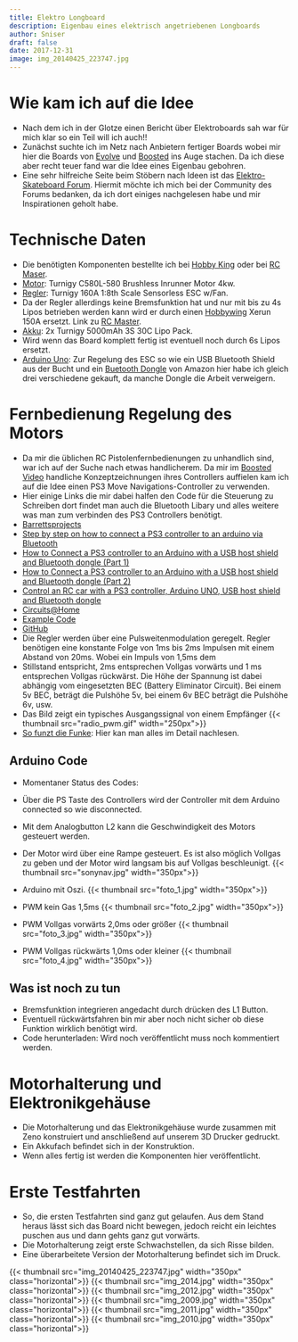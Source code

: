```yaml
---
title: Elektro Longboard
description: Eigenbau eines elektrisch angetriebenen Longboards 
author: Sniser
draft: false
date: 2017-12-31
image: img_20140425_223747.jpg
---
```


# Wie kam ich auf die Idee

* Nach dem ich in der Glotze einen Bericht über Elektroboards sah war für mich klar so ein Teil will ich auch!!
* Zunächst suchte ich im Netz nach Anbietern fertiger Boards wobei mir hier die Boards von [Evolve](http://www.evolveskateboards.de/)  und [Boosted](http://boostedboards.com/) ins Auge stachen. Da ich diese aber recht teuer fand war die Idee eines Eigenbau gebohren.
* Eine sehr hilfreiche Seite beim Stöbern nach Ideen ist das [Elektro-Skateboard Forum](http://www.elektro-skateboard.de/). Hiermit möchte ich mich bei der Community des Forums bedanken, da ich dort einiges nachgelesen habe und mir Inspirationen geholt habe.

# Technische Daten

* Die benötigten Komponenten bestellte ich bei [Hobby King](http://hobbyking.com/hobbyking/store/index.asp) oder bei [RC Maser](http://www.rcmaster.net/).
* [Motor](http://hobbyking.com/hobbyking/store/__21967__Turnigy_C580L_580_Brushless_Inrunner_Motor_4kw.html): Turnigy C580L-580 Brushless Inrunner Motor 4kw.
* [Regler](http://hobbyking.com/hobbyking/store/__17979__Turnigy_160A_1_8th_Scale_Sensorless_ESC_w_Fan.html): Turnigy 160A 1:8th Scale Sensorless ESC w/Fan.
* Da der Regler allerdings keine Bremsfunktion hat und nur mit bis zu 4s Lipos betrieben werden kann wird er durch einen [Hobbywing](http://www.hobbywing.com/product.asp?bigclassid13&subclassid=44) Xerun 150A ersetzt. Link zu [RC Master](http://www.rcmaster.net/de-xerun-150a-sd-esc-1-8-150a-sensorot-p229929.htm?source=ProductListAds&id=56128534817&currency=eur&country=DE&gclid=CPKyjo7JjcACFQcHwwodyzMA0g).
* [Akku](http://hobbyking.com/hobbyking/store/__9515__Turnigy_5000mAh_3S_30C_Lipo_Pack.html): 2x Turnigy 5000mAh 3S 30C Lipo Pack.  
* Wird wenn das Board komplett fertig ist eventuell noch durch 6s Lipos ersetzt.
* [Arduino Uno](http://arduino.cc/en/pmwiki.php?nMain/ArduinoBoardUno): Zur Regelung des ESC so wie ein USB Bluetooth Shield aus der Bucht und ein [Buetooth Dongle](http://www.amazon.de/s/ref=nb_sb_ss_i_0_11?__mk_de_DE=%C3%85M%C3%85%C5%BD%C3%95%C3%91&url=search-alias%3Daps&field-keywords=bluetooth+dongle&sprefix=bluetooth+d%2Caps%2C148&rh=i%3Aaps%2Ck%3Abluetooth+dongle) von Amazon hier habe ich gleich drei verschiedene gekauft, da manche Dongle die Arbeit verweigern.

# Fernbedienung Regelung des Motors

* Da mir die üblichen RC Pistolenfernbedienungen zu unhandlich sind, war ich auf der Suche nach etwas handlicherem. Da mir im [Boosted Video](https://www.kickstarter.com/projects/170315130/boosted-boards-the-worlds-lightest-electric-vehicl) handliche Konzeptzeichnungen ihres Controllers auffielen kam ich auf die Idee einen PS3 Move Navigations-Controller zu verwenden.
* Hier einige Links die mir dabei halfen den Code für die Steuerung zu Schreiben dort findet man auch die Bluetooth Libary und alles weitere was man zum verbinden des PS3 Controllers benötigt.
* [Barrettsprojects](http://barrettsprojects.wordpress.com/2013/01/12/usb-host-shield-demonstration/)
* [Step by step on how to connect a PS3 controller to an arduino via Bluetooth](http://forum.arduino.cc/index.php/topic,137747.0.html)  
* [How to Connect a PS3 controller to an Arduino with a USB host shield and Bluetooth dongle (Part 1)](http://www.youtube.com/watch?vq3vXTX6Qe54 )
* [How to Connect a PS3 controller to an Arduino with a USB host shield and Bluetooth dongle (Part 2)](https://www.youtube.com/watch?v9oNMqMQrMnA)
* [Control an RC car with a PS3 controller, Arduino UNO, USB host shield and Bluetooth dongle](http://www.youtube.com/watch?v5ZptMi1j_w8)
* [Circuits@Home](http://www.circuitsathome.com/tag/ps3)
* [Example Code](https://dl.dropboxusercontent.com/u/43421685/Website%20Content/BT_RC.ino)
* [GitHub](https://github.com/felis/USB_Host_Shield_2.0/wiki/PS3-Information#Video_Demonstration)
* Die Regler werden über eine Pulsweitenmodulation geregelt. Regler benötigen eine konstante Folge von 1ms bis 2ms Impulsen mit einem Abstand von 20ms. Wobei ein Impuls von 1,5ms dem 
* Stillstand entspricht, 2ms entsprechen Vollgas vorwärts und 1 ms entsprechen Vollgas rückwärst. Die Höhe der Spannung ist dabei abhängig vom eingesetzten BEC (Battery Eliminator Circuit). Bei einem 5v BEC, beträgt die Pulshöhe 5v, bei einem 6v BEC beträgt die Pulshöhe 6v, usw.
* Das Bild zeigt ein typisches Ausgangssignal von einem Empfänger
 {{< thumbnail src="radio_pwm.gif" width="250px">}} 
* [So funzt die Funke](http://www.svenfroemmer.de/index.php?optioncom_wrapper&view=wrapper&Itemid=129): Hier kan man alles im Detail nachlesen.

## Arduino Code

* Momentaner Status des Codes: 
* Über die PS Taste des Controllers wird der Controller mit dem Arduino connected so wie disconnected.
* Mit dem Analogbutton L2 kann die Geschwindigkeit des Motors gesteuert werden.
 
* Der Motor wird über eine Rampe gesteuert. Es ist also möglich Vollgas zu geben und der Motor wird langsam bis auf Vollgas beschleunigt. 
  {{< thumbnail src="sonynav.jpg" width="350px">}} 
* Arduino mit Oszi.
  {{< thumbnail src="foto_1.jpg" width="350px">}}
* PWM kein Gas 1,5ms
  {{< thumbnail src="foto_2.jpg" width="350px">}}
* PWM Vollgas vorwärts 2,0ms oder größer
  {{< thumbnail src="foto_3.jpg" width="350px">}}
* PWM Vollgas rückwärts 1,0ms oder kleiner
  {{< thumbnail src="foto_4.jpg" width="350px">}}

## Was ist noch zu tun 

* Bremsfunktion integrieren angedacht durch drücken des L1 Button.
* Eventuell rückwärtsfahren bin mir aber noch nicht sicher ob diese Funktion wirklich benötigt wird.
* Code herunterladen: Wird noch veröffentlicht muss noch kommentiert werden.

# Motorhalterung und Elektronikgehäuse 

* Die Motorhalterung und das Elektronikgehäuse wurde zusammen mit Zeno konstruiert und anschließend auf unserem 3D Drucker gedruckt.
* Ein Akkufach befindet sich in der Konstruktion.
* Wenn alles fertig ist werden die Komponenten hier veröffentlicht.


# Erste Testfahrten 
* So, die ersten Testfahrten sind ganz gut gelaufen. Aus dem Stand heraus lässt sich das Board nicht bewegen, jedoch reicht ein leichtes puschen aus und dann gehts ganz gut vorwärts.
* Die Motorhalterung zeigt erste Schwachstellen, da sich Risse bilden.
* Eine überarbeitete Version der Motorhalterung befindet sich im Druck. 

{{< thumbnail src="img_20140425_223747.jpg" width="350px" class="horizontal">}}
{{< thumbnail src="img_2014.jpg" width="350px" class="horizontal">}}
{{< thumbnail src="img_2012.jpg" width="350px" class="horizontal">}}
{{< thumbnail src="img_2009.jpg" width="350px" class="horizontal">}}
{{< thumbnail src="img_2011.jpg" width="350px" class="horizontal">}}
{{< thumbnail src="img_2010.jpg" width="350px" class="horizontal">}}

